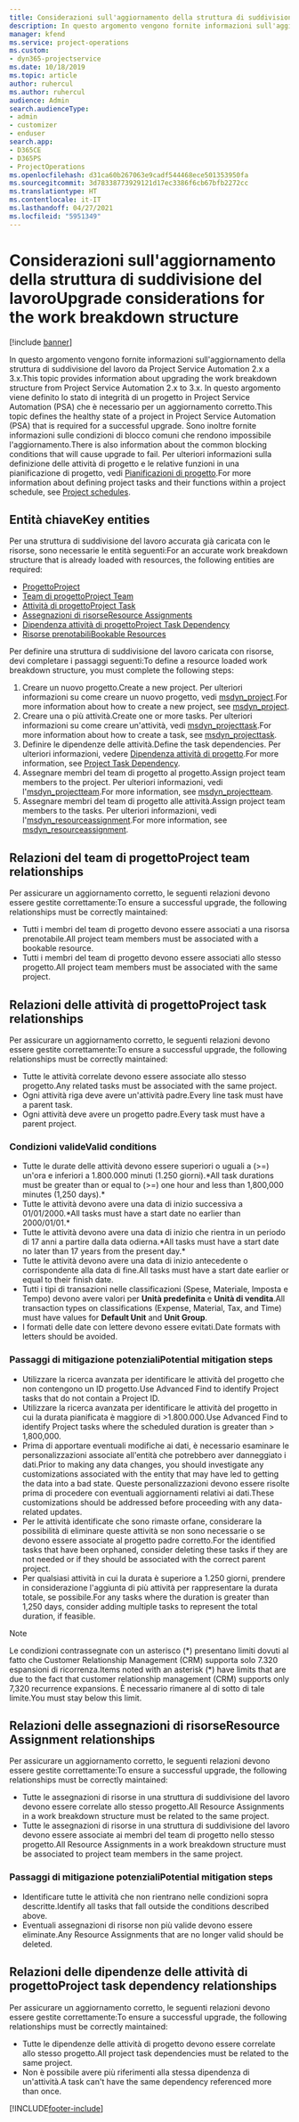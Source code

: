 ```yaml
---
title: Considerazioni sull'aggiornamento della struttura di suddivisione del lavoro
description: In questo argomento vengono fornite informazioni sull'aggiornamento della struttura di suddivisione del lavoro da Project Service Automation 2.x a 3.x.
manager: kfend
ms.service: project-operations
ms.custom:
- dyn365-projectservice
ms.date: 10/18/2019
ms.topic: article
author: ruhercul
ms.author: ruhercul
audience: Admin
search.audienceType:
- admin
- customizer
- enduser
search.app:
- D365CE
- D365PS
- ProjectOperations
ms.openlocfilehash: d31ca60b267063e9cadf544468ece501353950fa
ms.sourcegitcommit: 3d78338773929121d17ec3386f6cb67bfb2272cc
ms.translationtype: HT
ms.contentlocale: it-IT
ms.lasthandoff: 04/27/2021
ms.locfileid: "5951349"
---
```

# <a name="upgrade-considerations-for-the-work-breakdown-structure"></a><span data-ttu-id="ac412-103">Considerazioni sull'aggiornamento della struttura di suddivisione del lavoro</span><span class="sxs-lookup"><span data-stu-id="ac412-103">Upgrade considerations for the work breakdown structure</span></span>

[!include [banner](../includes/psa-now-project-operations.md)]

<span data-ttu-id="ac412-104">In questo argomento vengono fornite informazioni sull'aggiornamento della struttura di suddivisione del lavoro da Project Service Automation 2.x a 3.x.</span><span class="sxs-lookup"><span data-stu-id="ac412-104">This topic provides information about upgrading the work breakdown structure from Project Service Automation 2.x to 3.x.</span></span> <span data-ttu-id="ac412-105">In questo argomento viene definito lo stato di integrità di un progetto in Project Service Automation (PSA) che è necessario per un aggiornamento corretto.</span><span class="sxs-lookup"><span data-stu-id="ac412-105">This topic defines the healthy state of a project in Project Service Automation (PSA) that is required for a successful upgrade.</span></span> <span data-ttu-id="ac412-106">Sono inoltre fornite informazioni sulle condizioni di blocco comuni che rendono impossibile l'aggiornamento.</span><span class="sxs-lookup"><span data-stu-id="ac412-106">There is also information about the common blocking conditions that will cause upgrade to fail.</span></span> <span data-ttu-id="ac412-107">Per ulteriori informazioni sulla definizione delle attività di progetto e le relative funzioni in una pianificazione di progetto, vedi [Pianificazioni di progetto](project-creating.md).</span><span class="sxs-lookup"><span data-stu-id="ac412-107">For more information about defining project tasks and their functions within a project schedule, see [Project schedules](project-creating.md).</span></span>

## <a name="key-entities"></a><span data-ttu-id="ac412-108">Entità chiave</span><span class="sxs-lookup"><span data-stu-id="ac412-108">Key entities</span></span>
<span data-ttu-id="ac412-109">Per una struttura di suddivisione del lavoro accurata già caricata con le risorse, sono necessarie le entità seguenti:</span><span class="sxs-lookup"><span data-stu-id="ac412-109">For an accurate work breakdown structure that is already loaded with resources, the following entities are required:</span></span>

- [<span data-ttu-id="ac412-110">Progetto</span><span class="sxs-lookup"><span data-stu-id="ac412-110">Project</span></span>](/dynamics365/customerengagement/on-premises/developer/entities/msdyn_project)
- [<span data-ttu-id="ac412-111">Team di progetto</span><span class="sxs-lookup"><span data-stu-id="ac412-111">Project Team</span></span>](/dynamics365/customerengagement/on-premises/developer/entities/msdyn_projectteam)
- [<span data-ttu-id="ac412-112">Attività di progetto</span><span class="sxs-lookup"><span data-stu-id="ac412-112">Project Task</span></span>](/dynamics365/customerengagement/on-premises/developer/entities/msdyn_projecttask)
- [<span data-ttu-id="ac412-113">Assegnazioni di risorse</span><span class="sxs-lookup"><span data-stu-id="ac412-113">Resource Assignments</span></span>](/dynamics365/customerengagement/on-premises/developer/entities/msdyn_resourceassignment)
- [<span data-ttu-id="ac412-114">Dipendenza attività di progetto</span><span class="sxs-lookup"><span data-stu-id="ac412-114">Project Task Dependency</span></span>](/dynamics365/customerengagement/on-premises/developer/entities/msdyn_projecttaskdependency)
- [<span data-ttu-id="ac412-115">Risorse prenotabili</span><span class="sxs-lookup"><span data-stu-id="ac412-115">Bookable Resources</span></span>](/dynamics365/customerengagement/on-premises/developer/entities/bookableresource)

<span data-ttu-id="ac412-116">Per definire una struttura di suddivisione del lavoro caricata con risorse, devi completare i passaggi seguenti:</span><span class="sxs-lookup"><span data-stu-id="ac412-116">To define a resource loaded work breakdown structure, you must complete the following steps:</span></span>

1. <span data-ttu-id="ac412-117">Creare un nuovo progetto.</span><span class="sxs-lookup"><span data-stu-id="ac412-117">Create a new project.</span></span> <span data-ttu-id="ac412-118">Per ulteriori informazioni su come creare un nuovo progetto, vedi [msdyn_project](/dynamics365/customerengagement/on-premises/developer/entities/msdyn_project).</span><span class="sxs-lookup"><span data-stu-id="ac412-118">For more information about how to create a new project, see [msdyn_project](/dynamics365/customerengagement/on-premises/developer/entities/msdyn_project).</span></span>
2. <span data-ttu-id="ac412-119">Creare una o più attività.</span><span class="sxs-lookup"><span data-stu-id="ac412-119">Create one or more tasks.</span></span> <span data-ttu-id="ac412-120">Per ulteriori informazioni su come creare un'attività, vedi [msdyn_projecttask](/dynamics365/customerengagement/on-premises/developer/entities/msdyn_projecttask).</span><span class="sxs-lookup"><span data-stu-id="ac412-120">For more information about how to create a task, see [msdyn_projecttask](/dynamics365/customerengagement/on-premises/developer/entities/msdyn_projecttask).</span></span>
3. <span data-ttu-id="ac412-121">Definire le dipendenze delle attività.</span><span class="sxs-lookup"><span data-stu-id="ac412-121">Define the task dependencies.</span></span> <span data-ttu-id="ac412-122">Per ulteriori informazioni, vedere [Dipendenza attività di progetto](/dynamics365/customerengagement/on-premises/developer/entities/msdyn_projecttaskdependency).</span><span class="sxs-lookup"><span data-stu-id="ac412-122">For more information, see [Project Task Dependency](/dynamics365/customerengagement/on-premises/developer/entities/msdyn_projecttaskdependency).</span></span>
4. <span data-ttu-id="ac412-123">Assegnare membri del team di progetto al progetto.</span><span class="sxs-lookup"><span data-stu-id="ac412-123">Assign project team members to the project.</span></span> <span data-ttu-id="ac412-124">Per ulteriori informazioni, vedi l'[msdyn_projectteam](/dynamics365/customerengagement/on-premises/developer/entities/msdyn_projectteam).</span><span class="sxs-lookup"><span data-stu-id="ac412-124">For more information, see [msdyn_projectteam](/dynamics365/customerengagement/on-premises/developer/entities/msdyn_projectteam).</span></span>
5. <span data-ttu-id="ac412-125">Assegnare membri del team di progetto alle attività.</span><span class="sxs-lookup"><span data-stu-id="ac412-125">Assign project team members to the tasks.</span></span> <span data-ttu-id="ac412-126">Per ulteriori informazioni, vedi l'[msdyn_resourceassignment](/dynamics365/customerengagement/on-premises/developer/entities/msdyn_resourceassignment).</span><span class="sxs-lookup"><span data-stu-id="ac412-126">For more information, see [msdyn_resourceassignment](/dynamics365/customerengagement/on-premises/developer/entities/msdyn_resourceassignment).</span></span>

## <a name="project-team-relationships"></a><span data-ttu-id="ac412-127">Relazioni del team di progetto</span><span class="sxs-lookup"><span data-stu-id="ac412-127">Project team relationships</span></span>

<span data-ttu-id="ac412-128">Per assicurare un aggiornamento corretto, le seguenti relazioni devono essere gestite correttamente:</span><span class="sxs-lookup"><span data-stu-id="ac412-128">To ensure a successful upgrade, the following relationships must be correctly maintained:</span></span>
- <span data-ttu-id="ac412-129">Tutti i membri del team di progetto devono essere associati a una risorsa prenotabile.</span><span class="sxs-lookup"><span data-stu-id="ac412-129">All project team members must be associated with a bookable resource.</span></span>
- <span data-ttu-id="ac412-130">Tutti i membri del team di progetto devono essere associati allo stesso progetto.</span><span class="sxs-lookup"><span data-stu-id="ac412-130">All project team members must be associated with the same project.</span></span> 

## <a name="project-task-relationships"></a><span data-ttu-id="ac412-131">Relazioni delle attività di progetto</span><span class="sxs-lookup"><span data-stu-id="ac412-131">Project task relationships</span></span>
<span data-ttu-id="ac412-132">Per assicurare un aggiornamento corretto, le seguenti relazioni devono essere gestite correttamente:</span><span class="sxs-lookup"><span data-stu-id="ac412-132">To ensure a successful upgrade, the following relationships must be correctly maintained:</span></span>

- <span data-ttu-id="ac412-133">Tutte le attività correlate devono essere associate allo stesso progetto.</span><span class="sxs-lookup"><span data-stu-id="ac412-133">Any related tasks must be associated with the same project.</span></span>
- <span data-ttu-id="ac412-134">Ogni attività riga deve avere un'attività padre.</span><span class="sxs-lookup"><span data-stu-id="ac412-134">Every line task must have a parent task.</span></span>
- <span data-ttu-id="ac412-135">Ogni attività deve avere un progetto padre.</span><span class="sxs-lookup"><span data-stu-id="ac412-135">Every task must have a parent project.</span></span>

### <a name="valid-conditions"></a><span data-ttu-id="ac412-136">Condizioni valide</span><span class="sxs-lookup"><span data-stu-id="ac412-136">Valid conditions</span></span>

- <span data-ttu-id="ac412-137">Tutte le durate delle attività devono essere superiori o uguali a (>=) un'ora e inferiori a 1.800.000 minuti (1.250 giorni).\*</span><span class="sxs-lookup"><span data-stu-id="ac412-137">All task durations must be greater than or equal to (>=) one hour and less than 1,800,000 minutes (1,250 days).\*</span></span>
- <span data-ttu-id="ac412-138">Tutte le attività devono avere una data di inizio successiva a 01/01/2000.\*</span><span class="sxs-lookup"><span data-stu-id="ac412-138">All tasks must have a start date no earlier than 2000/01/01.\*</span></span>
- <span data-ttu-id="ac412-139">Tutte le attività devono avere una data di inizio che rientra in un periodo di 17 anni a partire dalla data odierna.\*</span><span class="sxs-lookup"><span data-stu-id="ac412-139">All tasks must have a start date no later than 17 years from the present day.\*</span></span>
- <span data-ttu-id="ac412-140">Tutte le attività devono avere una data di inizio antecedente o corrispondente alla data di fine.</span><span class="sxs-lookup"><span data-stu-id="ac412-140">All tasks must have a start date earlier or equal to their finish date.</span></span>
- <span data-ttu-id="ac412-141">Tutti i tipi di transazioni nelle classificazioni (Spese, Materiale, Imposta e Tempo) devono avere valori per **Unità predefinita** e **Unità di vendita**.</span><span class="sxs-lookup"><span data-stu-id="ac412-141">All transaction types on classifications (Expense, Material, Tax, and Time) must have values for **Default Unit** and **Unit Group**.</span></span>
- <span data-ttu-id="ac412-142">I formati delle date con lettere devono essere evitati.</span><span class="sxs-lookup"><span data-stu-id="ac412-142">Date formats with letters should be avoided.</span></span>

### <a name="potential-mitigation-steps"></a><span data-ttu-id="ac412-143">Passaggi di mitigazione potenziali</span><span class="sxs-lookup"><span data-stu-id="ac412-143">Potential mitigation steps</span></span>
- <span data-ttu-id="ac412-144">Utilizzare la ricerca avanzata per identificare le attività del progetto che non contengono un ID progetto.</span><span class="sxs-lookup"><span data-stu-id="ac412-144">Use Advanced Find to identify Project tasks that do not contain a Project ID.</span></span>
- <span data-ttu-id="ac412-145">Utilizzare la ricerca avanzata per identificare le attività del progetto in cui la durata pianificata è maggiore di >1.800.000.</span><span class="sxs-lookup"><span data-stu-id="ac412-145">Use Advanced Find to identify Project tasks where the scheduled duration is greater than > 1,800,000.</span></span>
- <span data-ttu-id="ac412-146">Prima di apportare eventuali modifiche ai dati, è necessario esaminare le personalizzazioni associate all'entità che potrebbero aver danneggiato i dati.</span><span class="sxs-lookup"><span data-stu-id="ac412-146">Prior to making any data changes, you should investigate any customizations associated with the entity that may have led to getting the data into a bad state.</span></span> <span data-ttu-id="ac412-147">Queste personalizzazioni devono essere risolte prima di procedere con eventuali aggiornamenti relativi ai dati.</span><span class="sxs-lookup"><span data-stu-id="ac412-147">These customizations should be addressed before proceeding with any data-related updates.</span></span>
- <span data-ttu-id="ac412-148">Per le attività identificate che sono rimaste orfane, considerare la possibilità di eliminare queste attività se non sono necessarie o se devono essere associate al progetto padre corretto.</span><span class="sxs-lookup"><span data-stu-id="ac412-148">For the identified tasks that have been orphaned, consider deleting these tasks if they are not needed or if they should be associated with the correct parent project.</span></span>
- <span data-ttu-id="ac412-149">Per qualsiasi attività in cui la durata è superiore a 1.250 giorni, prendere in considerazione l'aggiunta di più attività per rappresentare la durata totale, se possibile.</span><span class="sxs-lookup"><span data-stu-id="ac412-149">For any tasks where the duration is greater than 1,250 days, consider adding multiple tasks to represent the total duration, if feasible.</span></span>

> [!NOTE]
> <span data-ttu-id="ac412-150">Le condizioni contrassegnate con un asterisco (\*) presentano limiti dovuti al fatto che Customer Relationship Management (CRM) supporta solo 7.320 espansioni di ricorrenza.</span><span class="sxs-lookup"><span data-stu-id="ac412-150">Items noted with an asterisk (\*) have limits that are due to the fact that customer relationship management (CRM) supports only 7,320 recurrence expansions.</span></span> <span data-ttu-id="ac412-151">È necessario rimanere al di sotto di tale limite.</span><span class="sxs-lookup"><span data-stu-id="ac412-151">You must stay below this limit.</span></span>

## <a name="resource-assignment-relationships"></a><span data-ttu-id="ac412-152">Relazioni delle assegnazioni di risorse</span><span class="sxs-lookup"><span data-stu-id="ac412-152">Resource Assignment relationships</span></span>
<span data-ttu-id="ac412-153">Per assicurare un aggiornamento corretto, le seguenti relazioni devono essere gestite correttamente:</span><span class="sxs-lookup"><span data-stu-id="ac412-153">To ensure a successful upgrade, the following relationships must be correctly maintained:</span></span>

- <span data-ttu-id="ac412-154">Tutte le assegnazioni di risorse in una struttura di suddivisione del lavoro devono essere correlate allo stesso progetto.</span><span class="sxs-lookup"><span data-stu-id="ac412-154">All Resource Assignments in a work breakdown structure must be related to the same project.</span></span>
- <span data-ttu-id="ac412-155">Tutte le assegnazioni di risorse in una struttura di suddivisione del lavoro devono essere associate ai membri del team di progetto nello stesso progetto.</span><span class="sxs-lookup"><span data-stu-id="ac412-155">All Resource Assignments in a work breakdown structure must be associated to project team members in the same project.</span></span>

### <a name="potential-mitigation-steps"></a><span data-ttu-id="ac412-156">Passaggi di mitigazione potenziali</span><span class="sxs-lookup"><span data-stu-id="ac412-156">Potential mitigation steps</span></span>
- <span data-ttu-id="ac412-157">Identificare tutte le attività che non rientrano nelle condizioni sopra descritte.</span><span class="sxs-lookup"><span data-stu-id="ac412-157">Identify all tasks that fall outside the conditions described above.</span></span>  
- <span data-ttu-id="ac412-158">Eventuali assegnazioni di risorse non più valide devono essere eliminate.</span><span class="sxs-lookup"><span data-stu-id="ac412-158">Any Resource Assignments that are no longer valid should be deleted.</span></span>

## <a name="project-task-dependency-relationships"></a><span data-ttu-id="ac412-159">Relazioni delle dipendenze delle attività di progetto</span><span class="sxs-lookup"><span data-stu-id="ac412-159">Project task dependency relationships</span></span>
<span data-ttu-id="ac412-160">Per assicurare un aggiornamento corretto, le seguenti relazioni devono essere gestite correttamente:</span><span class="sxs-lookup"><span data-stu-id="ac412-160">To ensure a successful upgrade, the following relationships must be correctly maintained:</span></span>

- <span data-ttu-id="ac412-161">Tutte le dipendenze delle attività di progetto devono essere correlate allo stesso progetto.</span><span class="sxs-lookup"><span data-stu-id="ac412-161">All project task dependencies must be related to the same project.</span></span>
- <span data-ttu-id="ac412-162">Non è possibile avere più riferimenti alla stessa dipendenza di un'attività.</span><span class="sxs-lookup"><span data-stu-id="ac412-162">A task can't have the same dependency referenced more than once.</span></span>


[!INCLUDE[footer-include](../includes/footer-banner.md)]